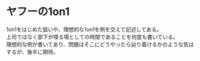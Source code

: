 # ヤフーの1on1

1on1をはじめた狙いや、理想的な1on1を例を交えて記述してある。  
上司ではなく部下が喋る場としての時間であることを何度も書いている。  
理想的な例が書いてあり、問題はそこにどうやったら辿り着けるかのような気はするが、後半に期待。
